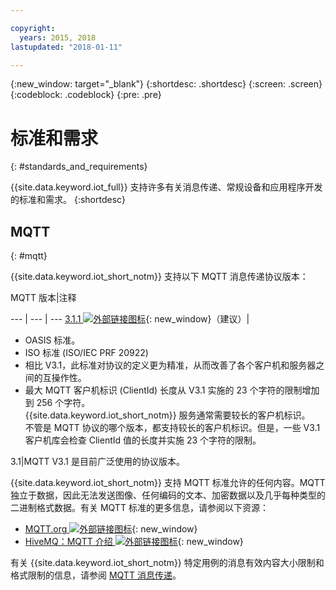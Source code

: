 ```yaml
---

copyright:
  years: 2015, 2018
lastupdated: "2018-01-11"

---
```


{:new_window: target="\_blank"}
{:shortdesc: .shortdesc}
{:screen: .screen}
{:codeblock: .codeblock}
{:pre: .pre}
# 标准和需求
{: #standards_and_requirements}

{{site.data.keyword.iot_full}} 支持许多有关消息传递、常规设备和应用程序开发的标准和需求。
{:shortdesc}


<!-- ## Blockchain
{: #blockchain}

{{site.data.keyword.iot_short_notm}} supports the following versions of the Hyperledger fabric:
- 0.5

## Python
{: #python}

Support for MQTT over SSL requires at least Python v2.7.9 or v3.4, and OpenSSL v1.0.1.
-->

## MQTT
{: #mqtt}

{{site.data.keyword.iot_short_notm}} 支持以下 MQTT 消息传递协议版本：

MQTT 版本|注释

--- | --- | ---
[3.1.1 ![外部链接图标](../../../icons/launch-glyph.svg "外部链接图标")](https://www.oasis-open.org/standards#mqttv3.1.1){: new_window}（建议）| <ul><li>OASIS 标准。<li>ISO 标准 (ISO/IEC PRF 20922) <li>相比 V3.1，此标准对协议的定义更为精准，从而改善了各个客户机和服务器之间的互操作性。<li>最大 MQTT 客户机标识 (ClientId) 长度从 V3.1 实施的 23 个字符的限制增加到 256 个字符。</br>{{site.data.keyword.iot_short_notm}} 服务通常需要较长的客户机标识。</br>不管是 MQTT 协议的哪个版本，都支持较长的客户机标识。但是，一些 V3.1 客户机库会检查 ClientId 值的长度并实施 23 个字符的限制。</ul>
3.1|MQTT V3.1 是目前广泛使用的协议版本。



{{site.data.keyword.iot_short_notm}} 支持 MQTT 标准允许的任何内容。MQTT 独立于数据，因此无法发送图像、任何编码的文本、加密数据以及几乎每种类型的二进制格式数据。有关 MQTT 标准的更多信息，请参阅以下资源：
- [MQTT.org ![外部链接图标](../../../icons/launch-glyph.svg "外部链接图标")](http://mqtt.org/){: new_window}
- [HiveMQ：MQTT 介绍 ![外部链接图标](../../../icons/launch-glyph.svg "外部链接图标")](http://www.hivemq.com/blog/mqtt-essentials-part-1-introducing-mqtt){: new_window}

有关 {{site.data.keyword.iot_short_notm}} 特定用例的消息有效内容大小限制和格式限制的信息，请参阅 [MQTT 消息传递](mqtt/index.html)。
